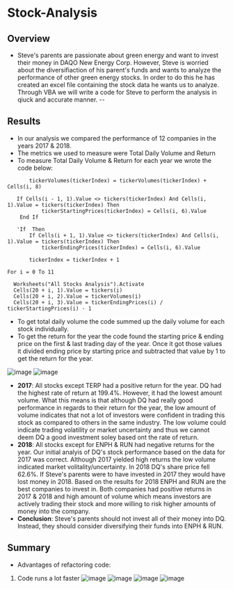# Stock-Analysis
## Overview
* Steve's parents are passionate about green energy and want to invest their money in DAQO New Energy Corp. However, Steve is worried about the diversifiaction of his parent's funds and wants to analyze the performance of other green energy stocks. In order to do this he has created an excel file containing the stock data he wants us to analyze. Through VBA we will write a code for Steve to perform the analysis in qiuck and accurate manner.
--
## Results
 * In our analysis we compared the performance of 12 companies in the years 2017 & 2018.
 * The metrics we used to measure were Total Daily Volume and Return
 * To measure Total Daily Volume & Return for each year we wrote the code below:
 ``` 
        tickerVolumes(tickerIndex) = tickerVolumes(tickerIndex) + Cells(i, 8)
    
    If Cells(i - 1, 1).Value <> tickers(tickerIndex) And Cells(i, 1).Value = tickers(tickerIndex) Then
            tickerStartingPrices(tickerIndex) = Cells(i, 6).Value
     End If
  
    'If  Then
        If Cells(i + 1, 1).Value <> tickers(tickerIndex) And Cells(i, 1).Value = tickers(tickerIndex) Then
            tickerEndingPrices(tickerIndex) = Cells(i, 6).Value
            
        tickerIndex = tickerIndex + 1
 ```
 ```
 For i = 0 To 11
    
   Worksheets("All Stocks Analysis").Activate
   Cells(20 + i, 1).Value = tickers(i)
   Cells(20 + i, 2).Value = tickerVolumes(i)
   Cells(20 + i, 3).Value = tickerEndingPrices(i) / tickerStartingPrices(i) - 1
 ```
 * To get total daily volume the code summed up the daily volume for each stock individually.
 * To get the return for the year the code found the starting price & ending price on the first & last trading day of the year. Once it got those values it divided ending price by starting price and subtracted that value by 1 to get the return for the year.
 
 
![image](https://user-images.githubusercontent.com/67936161/88487775-e24e6f80-cf3c-11ea-859d-e5cf093ee6d8.png)
![image](https://user-images.githubusercontent.com/67936161/88487787-0447f200-cf3d-11ea-804b-667fa25eda43.png)
* **2017**: All stocks except TERP had a positive return for the year. DQ had the highest rate of return at 199.4%. However, it had the lowest amount volume. What this means is that although DQ had really good performance in regards to their return for the year, the low amount of volume indicates that not a lot of investors were confident in trading this stock as compared to others in the same industry. The low volume could indicate trading volatility or market uncertainty and thus we cannot deem DQ a good investment soley based ont the rate of return.
* **2018**: All stocks except for ENPH & RUN had negative returns for the year. Our initial analyis of DQ's stock performance based on the data for 2017 was correct. Although 2017 yielded high returns the low volume indicated market volitality/uncertainty. In 2018 DQ's share price fell 62.6%. If Steve's parents were to have invested in 2017 they would have lost money in 2018. Based on the results for 2018 ENPH and RUN are the best companies to invest in. Both companies had positive returns in 2017 & 2018 and high amount of volume which means investors are actively trading their stock and more willing to risk higher amounts of money into the company.
* **Conclusion**: Steve's parents should not invest all of their money into DQ. Instead, they should consider diversifying their funds into ENPH & RUN.
## Summary
* Advantages of refactoring code:
 1. Code runs a lot faster
![image](https://user-images.githubusercontent.com/67936161/88488825-ccdd4380-cf44-11ea-9c3a-f94429c43c9e.png)
![image](https://user-images.githubusercontent.com/67936161/88488829-d8306f00-cf44-11ea-989f-b29538de9fe8.png)
 ![image](https://user-images.githubusercontent.com/67936161/88488563-e54c5e80-cf42-11ea-81ad-90cc49b35f2b.png)
 ![image](https://user-images.githubusercontent.com/67936161/88488572-f6956b00-cf42-11ea-94db-e87219ecd65d.png)
 
